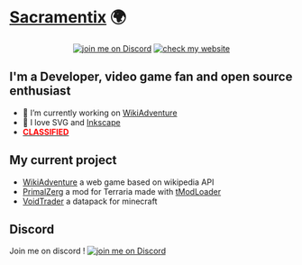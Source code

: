 # [Sacramentix](https://sacramentix.fr) 🌍

<p align="center">
    <a href="https://discord.gg/cUnxzGa">
        <img src="https://img.shields.io/discord/755445795599417375?logo=discord"
            alt="join me on Discord"></a>
    <a href="https://sacramentix.fr">
        <img src="https://img.shields.io/website?label=sacramentix.fr&style=flat&logo=OVH&url=https%3A%2F%2Fsacramentix.fr"
            alt="check my website"></a>
</p>

## I'm a Developer, video game fan and open source enthusiast

- 🚧 I’m currently working on [WikiAdventure](https://github.com/Sacramentix/WikiAdventure/)
- 🗻 I love SVG and [Inkscape](https://inkscape.org/)
- [<span style="color:red">**CLASSIFIED**</span>](http://www.scpwiki.com/)

## My current project

- [WikiAdventure](https://github.com/Sacramentix/WikiAdventure/) a web game based on wikipedia API
- [PrimalZerg](https://github.com/Sacramentix/PrimalZerg) a mod for Terraria made with [tModLoader](https://github.com/tModLoader/tModLoader)
- [VoidTrader](https://github.com/Sacramentix/VoidTraderDatapack) a datapack for minecraft

## Discord

Join me on discord !
<a href="https://discord.gg/cUnxzGa">
        <img src="https://img.shields.io/discord/755445795599417375?logo=discord"
            alt="join me on Discord"></a>



[website]: https://sacramentix.fr
[discord]: https://discord.gg/cUnxzGa